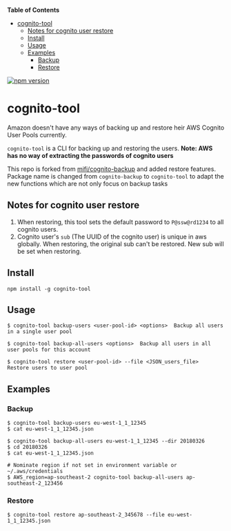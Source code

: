 <!-- START doctoc generated TOC please keep comment here to allow auto update -->
<!-- DON'T EDIT THIS SECTION, INSTEAD RE-RUN doctoc TO UPDATE -->
**Table of Contents**

- [cognito-tool](#cognito-tool)
  - [Notes for cognito user restore](#notes-for-cognito-user-restore)
  - [Install](#install)
  - [Usage](#usage)
  - [Examples](#examples)
    - [Backup](#backup)
    - [Restore](#restore)

<!-- END doctoc generated TOC please keep comment here to allow auto update -->

[![npm version](https://badge.fury.io/js/cognito-tool.svg)](https://badge.fury.io/js/cognito-tool)

# cognito-tool
Amazon doesn't have any ways of backing up and restore heir AWS Cognito User Pools currently.

`cognito-tool` is a CLI for backing up and restoring the users. <b>Note: AWS has no way of extracting the passwords of cognito users</b>

This repo is forked from  [mifi/cognito-backup](https://github.com/mifi/cognito-backup) and added restore features. Package name is changed from `cognito-backup` to `cognito-tool` to adapt the new functions which are not only focus on backup tasks

## Notes for cognito user restore

1) When restoring, this tool sets the default password to `P@ssw@rd1234` to all cognito users.
2) Cognito user's `sub` (The UUID of the cognito user) is unique in aws globally. When restoring, the original sub can't be restored. New sub will be set when restoring.

## Install
```
npm install -g cognito-tool
```

## Usage
```
$ cognito-tool backup-users <user-pool-id> <options>  Backup all users in a single user pool

$ cognito-tool backup-all-users <options>  Backup all users in all user pools for this account

$ cognito-tool restore <user-pool-id> --file <JSON_users_file>  Restore users to user pool

```

## Examples

### Backup
```
$ cognito-tool backup-users eu-west-1_1_12345
$ cat eu-west-1_1_12345.json

$ cognito-tool backup-all-users eu-west-1_1_12345 --dir 20180326
$ cd 20180326
$ cat eu-west-1_1_12345.json

# Nominate region if not set in environment variable or ~/.aws/credentials
$ AWS_region=ap-southeast-2 cognito-tool backup-all-users ap-southeast-2_123456
```

### Restore

```
$ cognito-tool restore ap-southeast-2_345678 --file eu-west-1_1_12345.json
```
